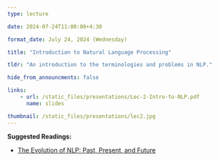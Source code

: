 ```yaml
---
type: lecture

date: 2024-07-24T11:00:00+4:30

format_date: July 24, 2024 (Wednesday)

title: "Introduction to Natural Language Processing"

tldr: "An introduction to the terminologies and problems in NLP."

hide_from_announcments: false

links: 
    - url: /static_files/presentations/Lec-2-Intro-to-NLP.pdf
      name: slides

thumbnail: /static_files/presentations/lec2.jpg
---
```


<!-- Other additional contents using markdown -->
**Suggested Readings:**
- [The Evolution of NLP: Past, Present, and Future](https://www.peppercontent.io/blog/tracing-the-evolution-of-nlp/)

